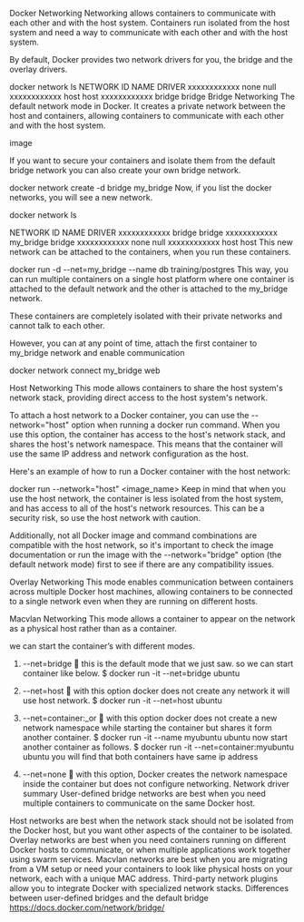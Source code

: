 Docker Networking
Networking allows containers to communicate with each other and with the host system. Containers run isolated from the host system and need a way to communicate with each other and with the host system.

By default, Docker provides two network drivers for you, the bridge and the overlay drivers.

docker network ls
NETWORK ID          NAME                DRIVER
xxxxxxxxxxxx        none                null
xxxxxxxxxxxx        host                host
xxxxxxxxxxxx        bridge              bridge
Bridge Networking
The default network mode in Docker. It creates a private network between the host and containers, allowing containers to communicate with each other and with the host system.

image

If you want to secure your containers and isolate them from the default bridge network you can also create your own bridge network.

docker network create -d bridge my_bridge
Now, if you list the docker networks, you will see a new network.

docker network ls

NETWORK ID          NAME                DRIVER
xxxxxxxxxxxx        bridge              bridge
xxxxxxxxxxxx        my_bridge           bridge
xxxxxxxxxxxx        none                null
xxxxxxxxxxxx        host                host
This new network can be attached to the containers, when you run these containers.

docker run -d --net=my_bridge --name db training/postgres
This way, you can run multiple containers on a single host platform where one container is attached to the default network and the other is attached to the my_bridge network.

These containers are completely isolated with their private networks and cannot talk to each other.


However, you can at any point of time, attach the first container to my_bridge network and enable communication

docker network connect my_bridge web


Host Networking
This mode allows containers to share the host system's network stack, providing direct access to the host system's network.

To attach a host network to a Docker container, you can use the --network="host" option when running a docker run command. When you use this option, the container has access to the host's network stack, and shares the host's network namespace. This means that the container will use the same IP address and network configuration as the host.

Here's an example of how to run a Docker container with the host network:

docker run --network="host" <image_name> <command>
Keep in mind that when you use the host network, the container is less isolated from the host system, and has access to all of the host's network resources. This can be a security risk, so use the host network with caution.

Additionally, not all Docker image and command combinations are compatible with the host network, so it's important to check the image documentation or run the image with the --network="bridge" option (the default network mode) first to see if there are any compatibility issues.

Overlay Networking
This mode enables communication between containers across multiple Docker host machines, allowing containers to be connected to a single network even when they are running on different hosts.

Macvlan Networking
This mode allows a container to appear on the network as a physical host rather than as a container.


we can start the container’s with different modes.
1. --net=bridge  this is the default mode that we just saw. so we can start container like 
below.
 $ docker run -it --net=bridge ubuntu

 2. --net=host  with this option docker does not create any network it will use host 
network.
$ docker run -it --net=host ubuntu

3. --net=container:<containername>_or<containerid>  with this option docker does 
not create a new network namespace while starting the container but shares it form 
another container.
$ docker run -it --name myubuntu ubuntu
now start another container as follows.
$ docker run -it --net=container:myubuntu ubuntu
you will find that both containers have same ip address
4. --net=none  with this option, Docker creates the network namespace inside the 
container but does not configure networking.
Network driver summary
User-defined bridge networks are best when you need multiple containers to communicate on 
the same Docker host.

Host networks are best when the network stack should not be isolated from the Docker host, 
but you want other aspects of the container to be isolated.
Overlay networks are best when you need containers running on different Docker hosts to 
communicate, or when multiple applications work together using swarm services.
Macvlan networks are best when you are migrating from a VM setup or need your containers 
to look like physical hosts on your network, each with a unique MAC address.
Third-party network plugins allow you to integrate Docker with specialized network stacks.
Differences between user-defined bridges and the default bridge
https://docs.docker.com/network/bridge/